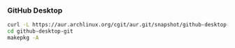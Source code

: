 ### GitHub Desktop
```sh
curl -L https://aur.archlinux.org/cgit/aur.git/snapshot/github-desktop-git.tar.gz | bsdtar xf -
cd github-desktop-git
makepkg -A
```
